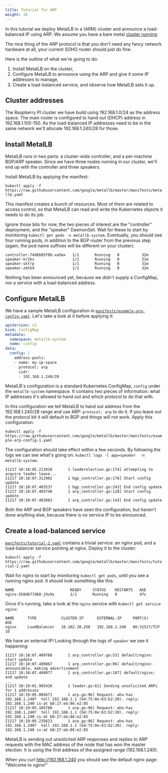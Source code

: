 ```yaml
---
title: Tutorial for ARP
weight: 10
---
```


In this tutorial we deploy MetalLB in a (ARM) cluster and announce a load-balanced IP using ARP. We
assume you have a bare metal [cluster
running](https://blog.hypriot.com/post/setup-kubernetes-raspberry-pi-cluster/).

The nice thing of the ARP protocol is that you don't need any fancy network hardware at all, your
current SOHO router should just do fine.

Here is the outline of what we're going to do:

1. Install MetalLB on the cluster,
1. Configure MetalLB to announce using the ARP and give it some IP addresses to manage,
1. Create a load-balanced service, and observe how MetalLB sets it up.

## Cluster addresses

The Raspberry PI cluster we have build using 192.168.1.0/24 as the address space. The main router
is configured to hand out (DHCP) address in 192.168.1.100-150. As the load-balanced IP addresses need
to be in the same network we'll allocate 192.168.1.240/28 for those.

## Install MetalLB

MetalLB runs in two parts: a cluster-wide controller, and a per-machine BGP/ARP speaker. Since we
have three nodes running in our cluster, we'll end up with the controller and three speakers.

Install MetalLB by applying the manifest:

`kubectl apply -f https://raw.githubusercontent.com/google/metallb/master/manifests/metallb.yaml`

This manifest creates a bunch of resources. Most of them are related to access control, so that
MetalLB can read and write the Kubernetes objects it needs to do its job.

Ignore those bits for now, the two pieces of interest are the "controller" deployment, and the
"speaker" DaemonSet. Wait for these to start by monitoring `kubectl get pods -n metallb-system`.
Eventually, you should see four running pods, in addition to the BGP router from the previous step
(again, the pod name suffixes will be different on your cluster).

```
controller-74d6b85f86-xw5mx   1/1       Running   0          32m
speaker-kr2ks                 1/1       Running   0          31m
speaker-skfrp                 1/1       Running   0          31m
speaker-zmtb4                 1/1       Running   0          32m
```

Nothing has been announced yet, because we didn't supply a ConfigMap, nor a service with
a load-balanced address.

## Configure MetalLB

We have a sample MetalLB configuration in
[`manifests/example-arp-config.yaml`](https://raw.githubusercontent.com/google/metallb/master/manifests/example-arp-config.yaml).
Let's take a look at it before applying it:

```yaml
apiVersion: v1
kind: ConfigMap
metadata:
  namespace: metallb-system
  name: config
data:
  config: |
    address-pools:
    - name: my-ip-space
      protocol: arp
      cidr:
      - 192.168.1.240/28
```

MetalLB's configuration is a standard Kubernetes ConfigMap, `config` under the `metallb-system`
namespace. It contains two pieces of information: what IP addresses it's allowed to hand out and
which protocol to do that with.

In this configuration we tell MetalLB to hand out address from the 192.168.1.240/28 range and use
ARP: `protocol: arp` to do it. If you leave out the protocol bit it will default to BGP and things
will not work. Apply this configuration:

`kubectl apply -f https://raw.githubusercontent.com/google/metallb/master/manifests/example-arp-config-1.yaml`

The configuration should take effect within a few seconds. By following the logs we can see what's
going on: `kubectl logs -l app=speaker  -n metallb-system`:

```
I1217 10:18:05.212018       1 leaderelection.go:174] attempting to acquire leader lease...
I1217 10:18:07.312902       1 bgp_controller.go:176] Start config update
I1217 10:18:07.403537       1 bgp_controller.go:243] End config update
I1217 10:18:07.403748       1 arp_controller.go:128] Start config update
I1217 10:18:07.403883       1 arp_controller.go:143] End config update
```

Both the ARP and BGP speakers have seen the configuration, but haven't done anything else, because
there is no service IP to be announced.

## Create a load-balanced service

[`manifests/tutorial-2.yaml`](https://raw.githubusercontent.com/google/metallb/master/manifests/tutorial-2.yaml)
contains a trivial service: an nginx pod, and a load-balancer service pointing at nginx. Deploy it
to the cluster:

`kubectl apply -f https://raw.githubusercontent.com/google/metallb/master/manifests/tutorial-2.yaml`

Wait for nginx to start by monitoring `kubectl get pods`, until you see a running nginx pod. It
should look something like this:

```
NAME                         READY     STATUS    RESTARTS   AGE
nginx-558d677d68-j9x9x       1/1       Running   0          47s
```

Once it's running, take a look at the `nginx` service with `kubectl get service nginx`:

```
NAME      TYPE           CLUSTER-IP      EXTERNAL-IP     PORT(S)        AGE
nginx     LoadBalancer   10.102.30.250   192.168.1.240   80:31517/TCP   1d
```

We have an external IP! Looking through the logs of `speaker` we see it happening:

```
I1217 10:18:07.409788       1 arp_controller.go:53] default/nginx: start update
I1217 10:18:07.409867       1 arp_controller.go:96] default/nginx: announcable, making advertisement
I1217 10:18:07.409977       1 arp_controller.go:107] default/nginx: end update
...
I1217 10:19:01.905426       1 leader.go:61] Sending unsolicited ARPs for 1 addresses
I1217 10:19:05.005671       1 arp.go:96] Request: who-has 192.168.1.240?  tell 192.168.1.1 (b4:75:0e:63:b2:20). reply: 192.168.1.240 is-at b8:27:eb:86:e2:85
I1217 10:19:05.105780       1 arp.go:96] Request: who-has 192.168.1.240?  tell 192.168.1.1 (b4:75:0e:63:b2:20). reply: 192.168.1.240 is-at b8:27:eb:86:e2:85
I1217 10:19:05.235623       1 arp.go:96] Request: who-has 192.168.1.240?  tell 192.168.1.1 (b4:75:0e:63:b2:20). reply: 192.168.1.240 is-at b8:27:eb:86:e2:85
```

MetalLB is sending out unsolicited ARP responses and replies to ARP requests with the MAC address of
the node that has won the master election. It is using the first address of the assigned range
(192.168.1.240).

When you curl <http://192.168.1.240> you should see the default nginx page: "Welcome to nginx!"
